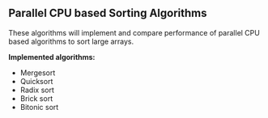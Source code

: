 ## Parallel CPU based Sorting Algorithms 
These algorithms will implement and compare performance of parallel CPU based algorithms to sort large arrays. 


**Implemented algorithms:**
- Mergesort
- Quicksort
- Radix sort
- Brick sort
- Bitonic sort
